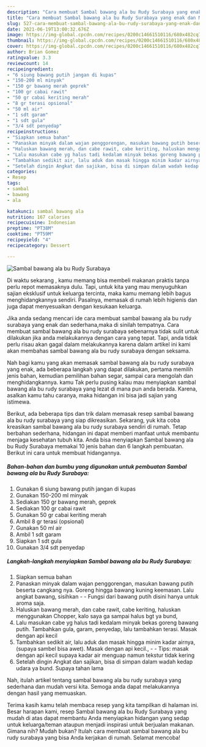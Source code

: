 ```yaml
---
description: "Cara membuat Sambal bawang ala bu Rudy Surabaya yang enak dan Mudah Dibuat"
title: "Cara membuat Sambal bawang ala bu Rudy Surabaya yang enak dan Mudah Dibuat"
slug: 527-cara-membuat-sambal-bawang-ala-bu-rudy-surabaya-yang-enak-dan-mudah-dibuat
date: 2021-06-19T13:00:32.676Z
image: https://img-global.cpcdn.com/recipes/0200c14661510116/680x482cq70/sambal-bawang-ala-bu-rudy-surabaya-foto-resep-utama.jpg
thumbnail: https://img-global.cpcdn.com/recipes/0200c14661510116/680x482cq70/sambal-bawang-ala-bu-rudy-surabaya-foto-resep-utama.jpg
cover: https://img-global.cpcdn.com/recipes/0200c14661510116/680x482cq70/sambal-bawang-ala-bu-rudy-surabaya-foto-resep-utama.jpg
author: Brian Gomez
ratingvalue: 3.3
reviewcount: 14
recipeingredient:
- "6 siung bawang putih jangan di kupas"
- "150-200 ml minyak"
- "150 gr bawang merah geprek"
- "100 gr cabai rawit"
- "50 gr cabai keriting merah"
- "8 gr terasi opsional"
- "50 ml air"
- "1 sdt garam"
- "1 sdt gula"
- "3/4 sdt penyedap"
recipeinstructions:
- "Siapkan semua bahan"
- "Panaskan minyak dalam wajan penggorengan, masukan bawang putih beserta cangkang nya. Goreng hingga bawang kuning keemasan. Lalu angkat bawang, sisihkan  Fungsi dari bawang putih disini hanya untuk aroma saja."
- "Haluskan bawang merah, dan cabe rawit, cabe keriting, haluskan menggunakan Chopper, kalo saya ga sampai halus bgt ya bund,"
- "Lalu masukan cabe yg halus tadi kedalam minyak bekas goreng bawang putih. Tambahkan gula, garam, penyedap, lalu tambahkan terasi. Masak dengan api kecil"
- "Tambahkan sedikit air, lalu aduk dan masak hingga minim kadar airnya,(supaya sambel bisa awet). Masak dengan api kecil.,  Tips: masak dengan api kecil supaya kadar air menguap namun tekstur tidak kering"
- "Setelah dingin Angkat dan sajikan, bisa di simpan dalam wadah kedap udara ya bund. Supaya tahan lama"
categories:
- Resep
tags:
- sambal
- bawang
- ala

katakunci: sambal bawang ala 
nutrition: 167 calories
recipecuisine: Indonesian
preptime: "PT38M"
cooktime: "PT59M"
recipeyield: "4"
recipecategory: Dessert

---
```



![Sambal bawang ala bu Rudy Surabaya](https://img-global.cpcdn.com/recipes/0200c14661510116/680x482cq70/sambal-bawang-ala-bu-rudy-surabaya-foto-resep-utama.jpg)

Di waktu  sekarang , kamu memang bisa membeli makanan praktis tanpa perlu repot memasaknya dulu. Tapi, untuk kita yang mau menyuguhkan sajian eksklusif untuk keluarga tercinta, maka kamu memang lebih bagus menghidangkannya sendiri. Pasalnya, memasak di rumah lebih higienis dan juga dapat menyesuaikan dengan kesukaan keluarga.

Jika anda sedang mencari ide cara membuat sambal bawang ala bu rudy surabaya yang enak dan sederhana,maka di sinilah tempatnya. Cara membuat sambal bawang ala bu rudy surabaya  sebenarnya tidak sulit untuk dilakukan jika anda melakukannya dengan cara yang tepat. Tapi, anda tidak perlu risau akan gagal dalam melakukannya 
karena dalam artikel ini kami akan membahas sambal bawang ala bu rudy surabaya dengan seksama.  



Nah bagi kamu yang akan memasak sambal bawang ala bu rudy surabaya yang enak, ada beberapa langkah yang dapat dilakukan, pertama memilih jenis bahan, kemudian pemilihan bahan segar, sampai cara mengolah dan menghidangkannya. kamu Tak perlu pusing kalau mau menyiapkan sambal bawang ala bu rudy surabaya yang lezat di mana pun anda berada. Karena, asalkan kamu  tahu caranya, maka hidangan ini bisa jadi sajian yang istimewa.

Berikut, ada beberapa tips dan trik dalam memasak resep sambal bawang ala bu rudy surabaya yang siap dikreasikan. Sekarang, yuk kita coba kreasikan sambal bawang ala bu rudy surabaya sendiri di rumah. Tetap berbahan sederhana, hidangan ini dapat memberi manfaat untuk membantu menjaga kesehatan tubuh kita. Anda bisa menyiapkan Sambal bawang ala bu Rudy Surabaya memakai 10 jenis bahan dan 6 langkah pembuatan. Berikut ini cara untuk membuat hidangannya.

<!--inarticleads1-->

##### Bahan-bahan dan bumbu yang digunakan untuk pembuatan Sambal bawang ala bu Rudy Surabaya:

1. Gunakan 6 siung bawang putih jangan di kupas
1. Gunakan 150-200 ml minyak
1. Sediakan 150 gr bawang merah, geprek
1. Sediakan 100 gr cabai rawit
1. Gunakan 50 gr cabai keriting merah
1. Ambil 8 gr terasi (opsional)
1. Gunakan 50 ml air
1. Ambil 1 sdt garam
1. Siapkan 1 sdt gula
1. Gunakan 3/4 sdt penyedap




<!--inarticleads2-->

##### Langkah-langkah menyiapkan Sambal bawang ala bu Rudy Surabaya:

1. Siapkan semua bahan
1. Panaskan minyak dalam wajan penggorengan, masukan bawang putih beserta cangkang nya. Goreng hingga bawang kuning keemasan. Lalu angkat bawang, sisihkan -  - Fungsi dari bawang putih disini hanya untuk aroma saja.
1. Haluskan bawang merah, dan cabe rawit, cabe keriting, haluskan menggunakan Chopper, kalo saya ga sampai halus bgt ya bund,
1. Lalu masukan cabe yg halus tadi kedalam minyak bekas goreng bawang putih. Tambahkan gula, garam, penyedap, lalu tambahkan terasi. Masak dengan api kecil
1. Tambahkan sedikit air, lalu aduk dan masak hingga minim kadar airnya,(supaya sambel bisa awet). Masak dengan api kecil., -  - Tips: masak dengan api kecil supaya kadar air menguap namun tekstur tidak kering
1. Setelah dingin Angkat dan sajikan, bisa di simpan dalam wadah kedap udara ya bund. Supaya tahan lama




Nah, itulah artikel tentang  sambal bawang ala bu rudy surabaya  yang sederhana dan mudah versi kita. Semoga anda dapat melakukannya dengan hasil yang memuaskan. 

Terima kasih kamu telah membaca resep yang kita tampilkan di halaman ini. Besar harapan kami, resep  Sambal bawang ala bu Rudy Surabaya yang mudah di atas dapat membantu Anda menyiapkan hidangan yang sedap untuk keluarga/teman ataupun menjadi inspirasi untuk berjualan makanan. Gimana nih? Mudah bukan? Itulah cara membuat sambal bawang ala bu rudy surabaya yang bisa Anda kerjakan di rumah. Selamat mencoba!


